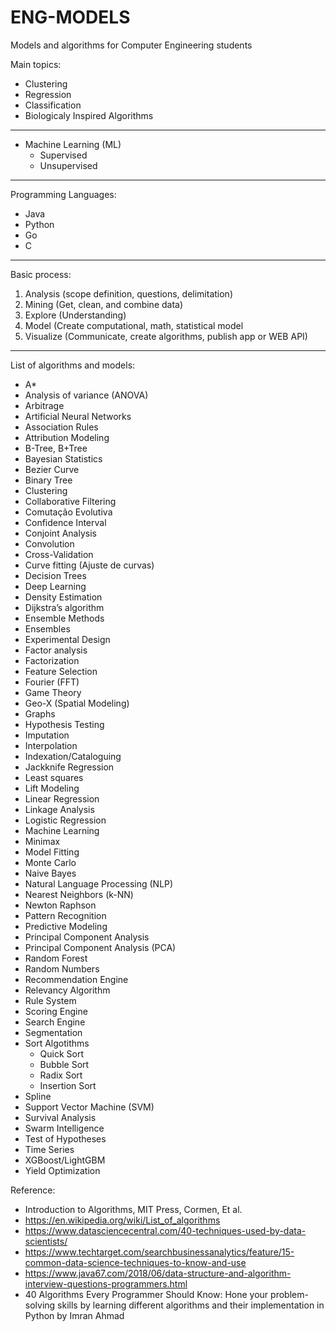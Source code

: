 # ENG-MODELS
Models and algorithms for Computer Engineering students

Main topics:

- Clustering
- Regression
- Classification
- Biologicaly Inspired Algorithms

---

- Machine Learning (ML)
  - Supervised
  - Unsupervised 

---
Programming Languages:
- Java
- Python
- Go
- C
---
Basic process:

1. Analysis (scope definition, questions, delimitation)
2. Mining (Get, clean, and combine data)
3. Explore (Understanding)
4. Model (Create computational, math, statistical model
5. Visualize (Communicate, create algorithms, publish app or WEB API)
---

List of algorithms and models:

- A*
- Analysis of variance (ANOVA)
- Arbitrage
- Artificial Neural Networks
- Association Rules
- Attribution Modeling
- B-Tree, B+Tree
- Bayesian Statistics
- Bezier Curve
- Binary Tree
- Clustering
- Collaborative Filtering
- Comutação Evolutiva
- Confidence Interval
- Conjoint Analysis
- Convolution
- Cross-Validation
- Curve fitting (Ajuste de curvas)
- Decision Trees
- Deep Learning
- Density Estimation
- Dijkstra’s algorithm
- Ensemble Methods
- Ensembles
- Experimental Design
- Factor analysis
- Factorization
- Feature Selection
- Fourier (FFT)
- Game Theory
- Geo-X (Spatial Modeling)
- Graphs
- Hypothesis Testing
- Imputation
- Interpolation
- Indexation/Cataloguing
- Jackknife Regression
- Least squares
- Lift Modeling
- Linear Regression
- Linkage Analysis
- Logistic Regression
- Machine Learning
- Minimax
- Model Fitting
- Monte Carlo
- Naive Bayes
- Natural Language Processing (NLP)
- Nearest Neighbors (k-NN)
- Newton Raphson
- Pattern Recognition
- Predictive Modeling
- Principal Component Analysis
- Principal Component Analysis (PCA)
- Random Forest
- Random Numbers
- Recommendation Engine
- Relevancy Algorithm
- Rule System
- Scoring Engine
- Search Engine
- Segmentation
- Sort Algotithms
  - Quick Sort
  - Bubble Sort
  - Radix Sort
  - Insertion Sort  
- Spline 
- Support Vector Machine (SVM)
- Survival Analysis
- Swarm Intelligence
- Test of Hypotheses
- Time Series
- XGBoost/LightGBM
- Yield Optimization

Reference:

- Introduction to Algorithms, MIT Press, Cormen, Et al.
- https://en.wikipedia.org/wiki/List_of_algorithms
- https://www.datasciencecentral.com/40-techniques-used-by-data-scientists/
- https://www.techtarget.com/searchbusinessanalytics/feature/15-common-data-science-techniques-to-know-and-use
- https://www.java67.com/2018/06/data-structure-and-algorithm-interview-questions-programmers.html
- 40 Algorithms Every Programmer Should Know: Hone your problem-solving skills by learning different algorithms and their implementation in Python by Imran Ahmad
